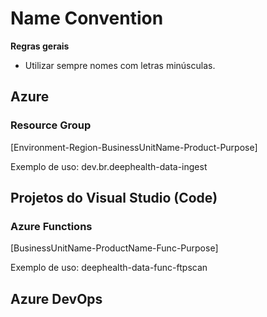 # Name Convention

**Regras gerais**

- Utilizar sempre nomes com letras minúsculas.

## Azure

### Resource Group

[Environment-Region-BusinessUnitName-Product-Purpose]

Exemplo de uso: dev.br.deephealth-data-ingest

## Projetos do Visual Studio (Code)

### Azure Functions

[BusinessUnitName-ProductName-Func-Purpose]

Exemplo de uso: deephealth-data-func-ftpscan

## Azure DevOps
